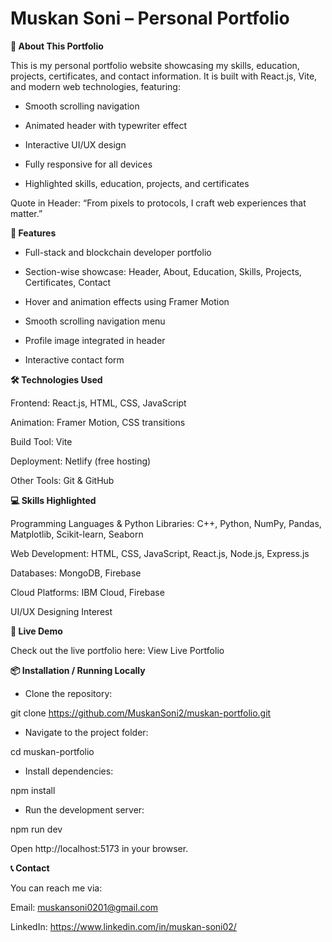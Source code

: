 # Muskan Soni – Personal Portfolio

**🌟 About This Portfolio**

This is my personal portfolio website showcasing my skills, education, projects, certificates, and contact information.
It is built with React.js, Vite, and modern web technologies, featuring:

* Smooth scrolling navigation

* Animated header with typewriter effect

* Interactive UI/UX design

* Fully responsive for all devices

* Highlighted skills, education, projects, and certificates

Quote in Header: “From pixels to protocols, I craft web experiences that matter.”

**🎨 Features**

* Full-stack and blockchain developer portfolio

* Section-wise showcase: Header, About, Education, Skills, Projects, Certificates, Contact

* Hover and animation effects using Framer Motion

* Smooth scrolling navigation menu

* Profile image integrated in header

* Interactive contact form

**🛠 Technologies Used**

Frontend: React.js, HTML, CSS, JavaScript

Animation: Framer Motion, CSS transitions

Build Tool: Vite

Deployment: Netlify (free hosting)

Other Tools: Git & GitHub

**💻 Skills Highlighted**

Programming Languages & Python Libraries: C++, Python, NumPy, Pandas, Matplotlib, Scikit-learn, Seaborn

Web Development: HTML, CSS, JavaScript, React.js, Node.js, Express.js

Databases: MongoDB, Firebase

Cloud Platforms: IBM Cloud, Firebase

UI/UX Designing Interest

**🚀 Live Demo**

Check out the live portfolio here:
View Live Portfolio

**📦 Installation / Running Locally**

* Clone the repository:

git clone https://github.com/MuskanSoni2/muskan-portfolio.git


* Navigate to the project folder:

cd muskan-portfolio


* Install dependencies:

npm install


* Run the development server:

npm run dev


Open http://localhost:5173
 in your browser.

**📞 Contact**

You can reach me via:

Email: muskansoni0201@gmail.com

LinkedIn: https://www.linkedin.com/in/muskan-soni02/
